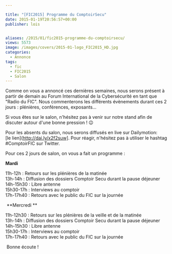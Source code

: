 ```yaml
---

title: "[FIC2015] Programme du ComptoirSecu"
date: 2015-01-19T20:56:57+00:00
publisher: lois


aliases: /2015/01/fic2015-programme-du-comptoirsecu/
views: 5573
image: /images/covers/2015-01-logo_FIC2015_HD.jpg
categories:
  - Annonce
tags:
  - fic
  - FIC2015
  - Salon
---
```



Comme on vous a annoncé ces dernières semaines, nous serons présent à partir de demain au Forum International de la Cybersécurité en tant que "Radio du FIC". Nous commenterons les différents évènements durant ces 2 jours : plénières, conférences, exposants...

Si vous êtes sur le salon, n'hésitez pas à venir sur notre stand afin de discuter autour d'une bonne pression ! 😉

Pour les absents du salon, nous serons diffusés en live sur Dailymotion: [le lien](http://dai.ly/x2f2suw]. Pour réagir, n'hésitez pas à utiliser le hashtag #ComptoirFIC sur Twitter.

Pour ces 2 jours de salon, on vous a fait un programme :


  **Mardi**



  11h-12h : Retours sur les plénières de la matinée<br /> 13h-14h : Diffusion des dossiers Comptoir Secu durant la pause déjeuner<br /> <span >14h-15h30 : Libre antenne<br /> </span><span >15h30-17h : Interviews au comptoir<br /> </span>17h-17h40 : Retours avec le public du FIC sur la journée



   **Mercredi **



  11h-12h30 : Retours sur les plénières de la veille et de la matinée<br /> 13h-14h : Diffusion des dossiers Comptoir Secu durant la pause déjeuner<br /> 14h-15h30 : Libre antenne<br /> 15h30-17h : Interviews au comptoir<br /> 17h-17h40 : Retours avec le public du FIC sur la journée



   Bonne écoute !
